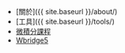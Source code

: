 * [關於]({{ site.baseurl }}/about/)
* [工具]({{ site.baseurl }}/tools/)
* [微積分課程](http://my2.tmu.edu.tw/course/14290)
* [Wbridge5](https://jdh8.gitbooks.io/wbridge5/content/)
